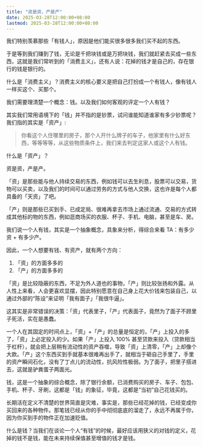 ```yaml
---
title: "资是资，产是产"
date: 2025-03-28T12:00:00+08:00
lastmod: 2025-03-28T12:00:00+08:00
---
```


我们特别羡慕那些「有钱人」，原因是他们能买很多很多我们买不起的东西。

<!--more-->

于是等到我们赚到了钱，无论是千把块钱或是万把块钱，我们就赶紧去买成一些东西，这就是我们常听到的「消费主义」，还有人说：花掉的钱才是自己的，存在银行的钱是银行的。

什么是「消费主义」？消费主义的核心要义是把自己打扮成一个有钱人，像有钱人一样买这个、买那个。

我们需要理清楚一个概念：钱。以及我们如何客观的评定一个人有钱？

其实我们常用语境下的「钱」并不指的是钞票，试问谁能知道谁家有多少钞票呢？我们指的其实是「资产」:

> 你看这个人住哪里的房子，那个人开什么牌子的车子，他家里有什么好东西，等等等等，从这些物质条件上，我们来去判定这家人或这个人有钱。

什么是「资产」？

资是资，产是产。

「资」是那些能与他人持续交易的东西，例如钱可以去生利息，股票可以交易，货物可以买卖，以及我们的时间可以通过劳务的方式与他人交换，这也许是每个人都具备的「天资」了吧。

「产」则是那些已买到手、已成定局、很难再拿去市场上通过流通、交易的方式转成其他标的物的东西，例如逛商场买的衣服、杯子、手机、电脑，甚至是车、房。

我们说一个人有钱，其实是一个抽象概念，具象来分析，得综合来看 TA：有多少资 + 有多少产。

因此，一个人想要有钱、有资产，就有两个方向：

1. 「资」的方面多多的
2. 「产」的方面多多的

「资」是比较隐蔽的东西，不足为外人道也的事物，「产」则比较张扬和外露。从人性上来看，人会更喜欢显摆，因此特别愿意在自己身上花大价钱来包装自己，以通过外部的“陈设”来证明「我有面子」「我很牛逼」。

这其实是非常错误的决策：「资」代表里子，「产」代表面子，竟然为了面子不顾里子死活，实在是愚蠢。

一个人在其固定的时间点上，「资」+「产」的总量是恒定的，「产」上投入的多了，「资」上必定投入的少。如果「产」上投入 100% 甚至贷款来投入（贷款相当于杠杆），就会把上层稍有流动性的资产吞噬，导致「资」上清零，「产」上却像个大款。「产」这个东西买到手就基本很难再出手了，就相当于砸自己手里了，手里的资产瞬间石化，没有了丁点儿的流动性，抗风险性极弱。为了面子，把里子搭进去，这就是驴粪蛋子两面光。

钱，这是一个抽象的综合概念，除了银行余额，已消费购买的房子、车子、包包、手机、杯子、牙刷，这都是「钱」的象征，毕竟，这都是“当初”自己花钱买的。

长期活在定义不清楚的世界简直是灾难，事实是，那些已经花掉的钱，已经变成你买回来的各种物件。那笔钱已经从你的手中彻彻底底的溜走了，永远不再属于你，因为你买到手的物件正在加速贬值。

什么是钱？当我们在谈论一个人“有钱”的时候，最好应该用狭义的对钱的定义，花掉的钱不是钱，能在未来持续保值甚至增值的钱才是钱。